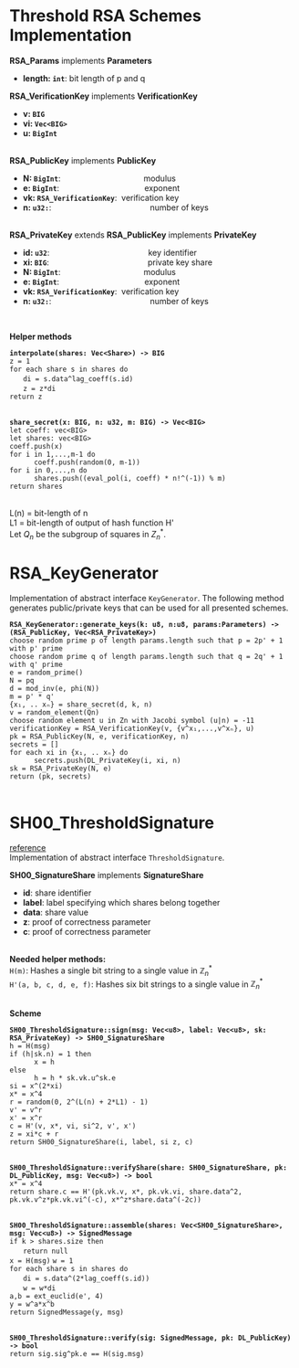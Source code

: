 # Threshold RSA Schemes Implementation

**RSA_Params** implements **Parameters**
- **length: `int`**: bit length of p and q

**RSA_VerificationKey** implements **VerificationKey**
- **v: `BIG`**&nbsp;&nbsp;&nbsp;&nbsp;&nbsp;&nbsp;&nbsp;&nbsp;&nbsp;&nbsp;&nbsp;&nbsp;&nbsp;&nbsp;&nbsp;&nbsp;&nbsp; 
- **vi: `Vec<BIG>`**&nbsp;&nbsp;&nbsp; 
- **u: `BigInt`**&nbsp;&nbsp;&nbsp;&nbsp;&nbsp;&nbsp;&nbsp;&nbsp;&nbsp;&nbsp;
<br><br>

**RSA_PublicKey** implements **PublicKey**
- **N: `BigInt`**:&nbsp;&nbsp;&nbsp;&nbsp;&nbsp;&nbsp;&nbsp;&nbsp;&nbsp;&nbsp;&nbsp;&nbsp;&nbsp;&nbsp;&nbsp;&nbsp;&nbsp;&nbsp;&nbsp;&nbsp;&nbsp;&nbsp;&nbsp;&nbsp;&nbsp;&nbsp;&nbsp;&nbsp;&nbsp;&nbsp;&nbsp;&nbsp;&nbsp;&nbsp;&nbsp;&nbsp; modulus
- **e: `BigInt`**:&nbsp;&nbsp;&nbsp;&nbsp;&nbsp;&nbsp;&nbsp;&nbsp;&nbsp;&nbsp;&nbsp;&nbsp;&nbsp;&nbsp;&nbsp;&nbsp;&nbsp;&nbsp;&nbsp;&nbsp;&nbsp;&nbsp;&nbsp;&nbsp;&nbsp;&nbsp;&nbsp;&nbsp;&nbsp;&nbsp;&nbsp;&nbsp;&nbsp;&nbsp;&nbsp;&nbsp;&nbsp;&nbsp;exponent
- **vk: `RSA_VerificationKey`**:&nbsp; verification key
- **n: `u32:`**:&nbsp;&nbsp;&nbsp;&nbsp;&nbsp;&nbsp;&nbsp;&nbsp;&nbsp;&nbsp;&nbsp;&nbsp;&nbsp;&nbsp;&nbsp;&nbsp;&nbsp;&nbsp;&nbsp;&nbsp;&nbsp;&nbsp;&nbsp;&nbsp;&nbsp;&nbsp;&nbsp;&nbsp;&nbsp;&nbsp;&nbsp;&nbsp;&nbsp;&nbsp;&nbsp;&nbsp;&nbsp;&nbsp;&nbsp;&nbsp;&nbsp;&nbsp;&nbsp;&nbsp;number of keys
<br><br>

**RSA_PrivateKey** extends **RSA_PublicKey** implements **PrivateKey** 
- **id: `u32`**:&nbsp;&nbsp;&nbsp;&nbsp;&nbsp;&nbsp;&nbsp;&nbsp;&nbsp;&nbsp;&nbsp;&nbsp;&nbsp;&nbsp;&nbsp;&nbsp;&nbsp;&nbsp;&nbsp;&nbsp;&nbsp;&nbsp;&nbsp;&nbsp;&nbsp;&nbsp;&nbsp;&nbsp;&nbsp;&nbsp;&nbsp;&nbsp;&nbsp;&nbsp;&nbsp;&nbsp;&nbsp;&nbsp;&nbsp;&nbsp;&nbsp;&nbsp;&nbsp;  key identifier
- **xi: `BIG`**:&nbsp;&nbsp;&nbsp;&nbsp;&nbsp;&nbsp;&nbsp;&nbsp;&nbsp;&nbsp;&nbsp;&nbsp;&nbsp;&nbsp;&nbsp;&nbsp;&nbsp;&nbsp;&nbsp;&nbsp;&nbsp;&nbsp;&nbsp;&nbsp;&nbsp;&nbsp;&nbsp;&nbsp;&nbsp;&nbsp;&nbsp;&nbsp;&nbsp;&nbsp;&nbsp;&nbsp;&nbsp;&nbsp;&nbsp;&nbsp;&nbsp;&nbsp;&nbsp;&nbsp;private key share
- **N: `BigInt`**:&nbsp;&nbsp;&nbsp;&nbsp;&nbsp;&nbsp;&nbsp;&nbsp;&nbsp;&nbsp;&nbsp;&nbsp;&nbsp;&nbsp;&nbsp;&nbsp;&nbsp;&nbsp;&nbsp;&nbsp;&nbsp;&nbsp;&nbsp;&nbsp;&nbsp;&nbsp;&nbsp;&nbsp;&nbsp;&nbsp;&nbsp;&nbsp;&nbsp;&nbsp;&nbsp;&nbsp;&nbsp;modulus
- **e: `BigInt`**:&nbsp;&nbsp;&nbsp;&nbsp;&nbsp;&nbsp;&nbsp;&nbsp;&nbsp;&nbsp;&nbsp;&nbsp;&nbsp;&nbsp;&nbsp;&nbsp;&nbsp;&nbsp;&nbsp;&nbsp;&nbsp;&nbsp;&nbsp;&nbsp;&nbsp;&nbsp;&nbsp;&nbsp;&nbsp;&nbsp;&nbsp;&nbsp;&nbsp;&nbsp;&nbsp;&nbsp;&nbsp;&nbsp;exponent
- **vk: `RSA_VerificationKey`**:&nbsp; verification key
- **n: `u32:`**:&nbsp;&nbsp;&nbsp;&nbsp;&nbsp;&nbsp;&nbsp;&nbsp;&nbsp;&nbsp;&nbsp;&nbsp;&nbsp;&nbsp;&nbsp;&nbsp;&nbsp;&nbsp;&nbsp;&nbsp;&nbsp;&nbsp;&nbsp;&nbsp;&nbsp;&nbsp;&nbsp;&nbsp;&nbsp;&nbsp;&nbsp;&nbsp;&nbsp;&nbsp;&nbsp;&nbsp;&nbsp;&nbsp;&nbsp;&nbsp;&nbsp;&nbsp;&nbsp; number of keys

<br>

**Helper methods**

**`interpolate(shares: Vec<Share>) -> BIG`** <br>
`z = 1`<br>
`for each share s in shares do`<br>
&nbsp;&nbsp;&nbsp;&nbsp;&nbsp;&nbsp;`di = s.data^lag_coeff(s.id)`<br>
&nbsp;&nbsp;&nbsp;&nbsp;&nbsp;&nbsp;`z = z*di`<br>
`return z`<br><br>

**`share_secret(x: BIG, n: u32, m: BIG) -> Vec<BIG>`** <br>
`let coeff: vec<BIG>`<br>
`let shares: vec<BIG>`<br>
`coeff.push(x)`<br>
`for i in 1,...,m-1 do`<br>
`      coeff.push(random(0, m-1))`<br>
`for i in 0,...,n do`<br>
`      shares.push((eval_pol(i, coeff) * n!^(-1)) % m)`<br>
`return shares`<br><br>


L(n) = bit-length of n <br>
L1 = bit-length of output of hash function H' <br>
Let $`Q_n`$ be the subgroup of squares in $`Z_n^{*}`$.

# RSA_KeyGenerator
Implementation of abstract interface `KeyGenerator`. The following method generates public/private keys that can be used for all presented schemes.

**`RSA_KeyGenerator::generate_keys(k: u8, n:u8, params:Parameters) -> (RSA_PublicKey, Vec<RSA_PrivateKey>)`** <br>
`choose random prime p of length params.length such that p = 2p' + 1 with p' prime` <br>
`choose random prime q of length params.length such that q = 2q' + 1 with q' prime` <br>
`e = random_prime()`<br>
`N = pq`<br>
`d = mod_inv(e, phi(N))`<br>
`m = p' * q'`<br>
`{x₁, .. xₙ} = share_secret(d, k, n)`<br>
`v = random_element(Qn)`<br>
`choose random element u in Zn with Jacobi symbol (u|n) = -11`<br>
`verificationKey = RSA_VerificationKey(v, {v^x₁,...,v^xₙ}, u)` <br>
`pk = RSA_PublicKey(N, e, verificationKey, n)`<br>
`secrets = []`<br>
`for each xi in {x₁, .. xₙ} do`<br>
`      secrets.push(DL_PrivateKey(i, xi, n)`<br>
`sk = RSA_PrivateKey(N, e)`<br>
`return (pk, secrets)`<br><br>


# SH00_ThresholdSignature
[reference](https://www.iacr.org/archive/eurocrypt2000/1807/18070209-new.pdf)<br>
Implementation of abstract interface `ThresholdSignature`.

**SH00_SignatureShare** implements **SignatureShare**
- **id**: share identifier
- **label**: label specifying which shares belong together
- **data**: share value
- **z**: proof of correctness parameter
- **c**: proof of correctness parameter 
<br><br>

**Needed helper methods:**<br>
```H(m)```: Hashes a single bit string to a single value in $`\mathbb{Z}_n^{*}`$<br>
```H'(a, b, c, d, e, f)```: Hashes six bit strings to a single value in $`\mathbb{Z}_n^{*}`$<br>
<br>


**Scheme**<br>

**`SH00_ThresholdSignature::sign(msg: Vec<u8>, label: Vec<u8>, sk: RSA_PrivateKey) -> SH00_SignatureShare`**<br>
`h = H(msg)`<br>
`if (h|sk.n) = 1 then`<br>
`      x = h`<br>
`else`<br>
`      h = h * sk.vk.u^sk.e`<br>
`si = x^(2*xi)`<br>
`x* = x^4`<br>
`r = random(0, 2^(L(n) + 2*L1) - 1)`<br>
`v' = v^r`<br>
`x' = x^r`<br>
`c = H'(v, x*, vi, si^2, v', x')` <br>
`z = xi*c + r`<br>
`return SH00_SignatureShare(i, label, si z, c)`<br><br>


**`SH00_ThresholdSignature::verifyShare(share: SH00_SignatureShare, pk: DL_PublicKey, msg: Vec<u8>) -> bool`**<br>
`x* = x^4`<br>
`return share.c == H'(pk.vk.v, x*, pk.vk.vi, share.data^2, pk.vk.v^z*pk.vk.vi^(-c), x*^z*share.data^(-2c))`<br><br>

**`SH00_ThresholdSignature::assemble(shares: Vec<SH00_SignatureShare>, msg: Vec<u8>) -> SignedMessage`**<br>
`if k > shares.size then`<br>
&nbsp;&nbsp;&nbsp;&nbsp;&nbsp;&nbsp;`return null`<br>
`x = H(msg)`
`w = 1`<br>
`for each share s in shares do`<br>
&nbsp;&nbsp;&nbsp;&nbsp;&nbsp;&nbsp;`di = s.data^(2*lag_coeff(s.id))`<br>
&nbsp;&nbsp;&nbsp;&nbsp;&nbsp;&nbsp;`w = w*di`<br>
`a,b = ext_euclid(e', 4)`<br>
`y = w^a*x^b`<br>
`return SignedMessage(y, msg)`<br><br>

**`SH00_ThresholdSignature::verify(sig: SignedMessage, pk: DL_PublicKey) -> bool`**<br>
`return sig.sig^pk.e == H(sig.msg)`<br><br>